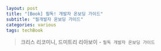 ```yaml
layout: post
title: "[Book] 필독! 개발자 온보딩 가이드"
subtitle: "필개발자 온보딩 가이드"
categories: various
tags: techBook
```

> 크리스 리코미니, 드미트리 리아보이 - `필독 개발자 온보딩 가이드`
